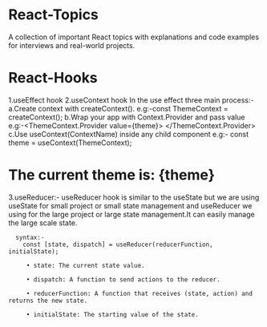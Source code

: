 # React-Topics
A collection of important React topics with explanations and code examples for interviews and real-world projects.

# React-Hooks
  1.useEffect hook
  2.useContext hook
    In the use effect three main process:-
    a.Create context with createContext().
     e.g:-const ThemeContext = createContext();
    b.Wrap your app with Context.Provider and pass value
     e.g:-<ThemeContext.Provider value={theme}>
               <Child />
          </ThemeContext.Provider>
    c.Use useContext(ContextName) inside any child component
     e.g:- const theme = useContext(ThemeContext);
           <h1>The current theme is: {theme}</h1>
    3.useReducer:-
      useReducer hook is similar to the useState but we are using useState for small project or small state management and useReducer we using for the large project or large state management.It  can easily manage the large scale state.
      
      syntax:-
        const [state, dispatch] = useReducer(reducerFunction, initialState); 
        
         • state: The current state value.

         • dispatch: A function to send actions to the reducer.

         • reducerFunction: A function that receives (state, action) and returns the new state.

         • initialState: The starting value of the state.

         